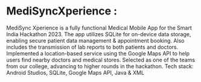 # MediSyncXperience : 
MediSync Xperience is a fully functional Medical Mobile App for the Smart India Hackathon 2023. The app utilizes SQLite for on-device data storage, enabling secure patient data management & appointment booking. Also includes the transmission of lab reports to both patients and doctors. Implemented a location-based service using the Google Maps API to help users find nearby doctors and medical stores. Selected as one of the teams from our college, advancing to higher rounds in the hackathon. 
Tech stack: Android Studios, SQLite, Google Maps API, Java & XML                                                                           
                                                                                        
